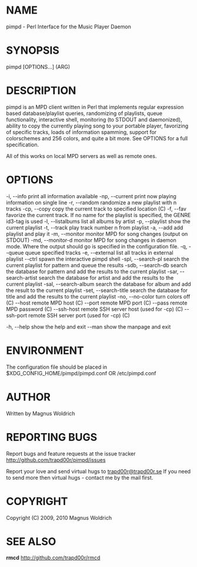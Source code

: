 # NAME

  pimpd - Perl Interface for the Music Player Daemon

# SYNOPSIS

  pimpd [OPTIONS...] (ARG)

# DESCRIPTION

  pimpd is an MPD client written in Perl that implements regular expression
  based database/playlist queries, randomizing of playlists, queue
  functionality, interactive shell, monitoring (to STDOUT and daemonized),
  ability to copy the currently playing song to your portable player, favorizing
  of specific tracks, loads of information spamming, support for colorschemes
  and 256 colors, and quite a bit more. See OPTIONS for a full specification.

  All of this works on local MPD servers as well as remote ones.

# OPTIONS

  -i,     --info          print all information available
  -np,    --current       print now playing information on single line
  -r,     --random        randomize a new playlist with n tracks
  -cp,    --copy          copy the current track to specified location (C)
  -f,     --fav           favorize the current track. If no name for the playlist
                          is specified, the GENRE id3-tag is used
  -l,     --listalbums    list all albums by artist
  -p,     --playlist      show the current playlist
  -t,     --track         play track number n from playlist
  -a,     --add           add playlist and play it
  -m,     --monitor       monitor MPD for song changes (output on STDOUT)
  -md,    --monitor-d     monitor MPD for song changes in daemon mode. Where the
                          output should go is specified in the configuration file.
  -q,     --queue         queue specified tracks
  -e,     --external      list all tracks in external playlist
          --ctrl          spawn the interactive pimpd shell
  -spl,   --search-pl     search the current playlist for pattern and queue the
                          results
  -sdb,   --search-db     search the database for pattern and add the results to
                          the current playlist
  -sar,   --search-artist search the database for artist and add the results to 
                          the current playlist
  -sal,   --search-album  search the database for album and add the result to
                          the current playlist
  -set,   --search-title  search the database for title and add the results to
                          the current playlist
  -no,    --no-color      turn colors off (C)
          --host          remote MPD host (C)
          --port          remote MPD port (C)
          --pass          remote MPD password (C)
          --ssh-host      remote SSH server host (used for -cp) (C)
          --ssh-port      remote SSH server port (used for -cp) (C)

  -h,     --help          show the help and exit
          --man           show the manpage and exit

# ENVIRONMENT

The configuration file should be placed in $XDG_CONFIG_HOME/pimpd/pimpd.conf OR
/etc/pimpd.conf

# AUTHOR

Written by Magnus Woldrich

# REPORTING BUGS

Report bugs and feature requests at the issue tracker
<http://github.com/trapd00r/pimpd/issues>

Report your love and send virtual hugs to <trapd00r@trapd00r.se>
If you need to send more then virtual hugs - contact me by the mail first.

# COPYRIGHT

Copyright (C) 2009, 2010 Magnus Woldrich

# SEE ALSO

__rmcd__  <http://github.com/trapd00r/rmcd>
